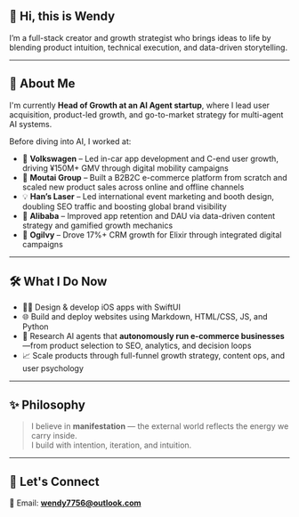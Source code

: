 ## 👋 Hi, this is Wendy

I’m a full-stack creator and growth strategist who brings ideas to life by blending product intuition, technical execution, and data-driven storytelling.

---

## 💼 About Me

I'm currently **Head of Growth at an AI Agent startup**, where I lead user acquisition, product-led growth, and go-to-market strategy for multi-agent AI systems.

Before diving into AI, I worked at:

- 🚗 **Volkswagen** – Led in-car app development and C-end user growth, driving ¥150M+ GMV through digital mobility campaigns  
- 🍶 **Moutai Group** – Built a B2B2C e-commerce platform from scratch and scaled new product sales across online and offline channels  
- 💡 **Han’s Laser** – Led international event marketing and booth design, doubling SEO traffic and boosting global brand visibility  
- 🛒 **Alibaba** – Improved app retention and DAU via data-driven content strategy and gamified growth mechanics  
- 🧠 **Ogilvy** – Drove 17%+ CRM growth for Elixir through integrated digital campaigns

---

## 🛠️ What I Do Now

- 👩‍💻 Design & develop iOS apps with SwiftUI  
- 🌐 Build and deploy websites using Markdown, HTML/CSS, JS, and Python  
- 🤖 Research AI agents that **autonomously run e-commerce businesses**—from product selection to SEO, analytics, and decision loops  
- 📈 Scale products through full-funnel growth strategy, content ops, and user psychology

---

## ✨ Philosophy

> I believe in **manifestation** — the external world reflects the energy we carry inside.  
> I build with intention, iteration, and intuition.

---

## 💬 Let's Connect

📧 Email: **wendy7756@outlook.com**  


<!--
**wendy7756/wendy7756** is a ✨ _special_ ✨ repository because its `README.md` (this file) appears on your GitHub profile.

Here are some ideas to get you started:

- 🔭 I’m currently working on ...
- 🌱 I’m currently learning ...
- 👯 I’m looking to collaborate on ...
- 🤔 I’m looking for help with ...
- 💬 Ask me about ...
- 📫 How to reach me: ...
- 😄 Pronouns: ...
- ⚡ Fun fact: ...
-->
